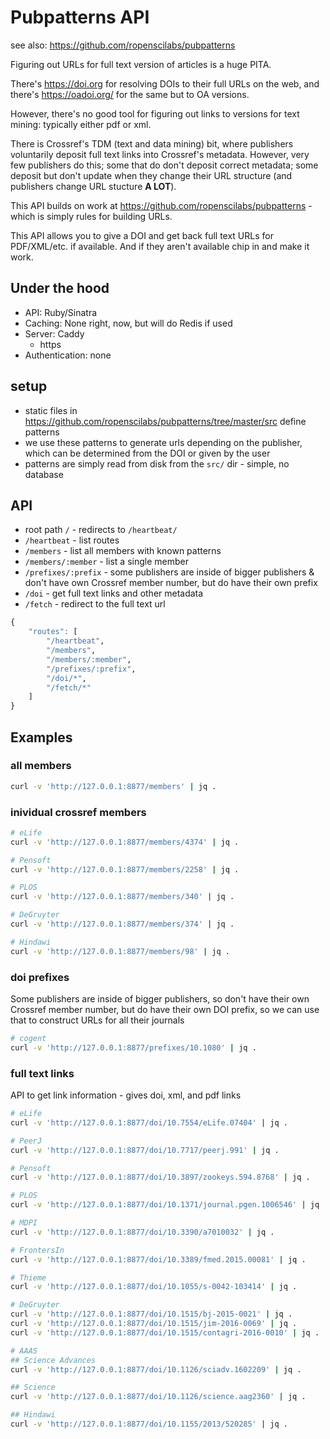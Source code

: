 Pubpatterns API
===============

see also: <https://github.com/ropenscilabs/pubpatterns>

Figuring out URLs for full text version of articles is a huge PITA.

There's <https://doi.org> for resolving DOIs to their full URLs on the web, and
there's <https://oadoi.org/> for the same but to OA versions.

However, there's no good tool for figuring out links to versions for text mining:
typically either pdf or xml.

There is Crossref's TDM (text and data mining) bit, where publishers voluntarily
deposit full text links into Crossref's metadata. However, very few publishers
do this; some that do don't deposit correct metadata; some deposit but don't update
when they change their URL structure (and publishers change URL stucture __A LOT__).

This API builds on work at <https://github.com/ropenscilabs/pubpatterns> - which
is simply rules for building URLs.

This API allows you to give a DOI and get back full text URLs for PDF/XML/etc. if
available.  And if they aren't available chip in and make it work.

## Under the hood

* API: Ruby/Sinatra
* Caching: None right, now, but will do Redis if used
* Server: Caddy
  * https
* Authentication: none

## setup

* static files in <https://github.com/ropenscilabs/pubpatterns/tree/master/src> define patterns
* we use these patterns to generate urls depending on the publisher, which can be determined from the DOI or given by the user
* patterns are simply read from disk from the `src/` dir - simple, no database

## API

* root path `/` - redirects to `/heartbeat/`
* `/heartbeat` - list routes
* `/members` - list all members with known patterns
* `/members/:member` - list a single member
* `/prefixes/:prefix` - some publishers are inside of bigger publishers & don't have own Crossref member number, but do have their own prefix
* `/doi` - get full text links and other metadata
* `/fetch` - redirect to the full text url

```r
{
    "routes": [
        "/heartbeat",
        "/members",
        "/members/:member",
        "/prefixes/:prefix",
        "/doi/*",
        "/fetch/*"
    ]
}
```

## Examples

### all members

```bash
curl -v 'http://127.0.0.1:8877/members' | jq .
```

### inividual crossref members

```bash
# eLife
curl -v 'http://127.0.0.1:8877/members/4374' | jq .

# Pensoft
curl -v 'http://127.0.0.1:8877/members/2258' | jq .

# PLOS
curl -v 'http://127.0.0.1:8877/members/340' | jq .

# DeGruyter
curl -v 'http://127.0.0.1:8877/members/374' | jq .

# Hindawi
curl -v 'http://127.0.0.1:8877/members/98' | jq .
```

### doi prefixes

Some publishers are inside of bigger publishers, so don't have their own Crossref member number, but do have their own DOI prefix, so we can use that to construct URLs for all their journals

```bash
# cogent
curl -v 'http://127.0.0.1:8877/prefixes/10.1080' | jq .
```

### full text links

API to get link information - gives doi, xml, and pdf links

```bash
# eLife
curl -v 'http://127.0.0.1:8877/doi/10.7554/eLife.07404' | jq .

# PeerJ
curl -v 'http://127.0.0.1:8877/doi/10.7717/peerj.991' | jq .

# Pensoft
curl -v 'http://127.0.0.1:8877/doi/10.3897/zookeys.594.8768' | jq .

# PLOS
curl -v 'http://127.0.0.1:8877/doi/10.1371/journal.pgen.1006546' | jq .

# MDPI
curl -v 'http://127.0.0.1:8877/doi/10.3390/a7010032' | jq .

# FrontersIn
curl -v 'http://127.0.0.1:8877/doi/10.3389/fmed.2015.00081' | jq .

# Thieme
curl -v 'http://127.0.0.1:8877/doi/10.1055/s-0042-103414' | jq .

# DeGruyter
curl -v 'http://127.0.0.1:8877/doi/10.1515/bj-2015-0021' | jq .
curl -v 'http://127.0.0.1:8877/doi/10.1515/jim-2016-0069' | jq .
curl -v 'http://127.0.0.1:8877/doi/10.1515/contagri-2016-0010' | jq .

# AAAS
## Science Advances
curl -v 'http://127.0.0.1:8877/doi/10.1126/sciadv.1602209' | jq .

## Science
curl -v 'http://127.0.0.1:8877/doi/10.1126/science.aag2360' | jq .

## Hindawi
curl -v 'http://127.0.0.1:8877/doi/10.1155/2013/520285' | jq .
```
